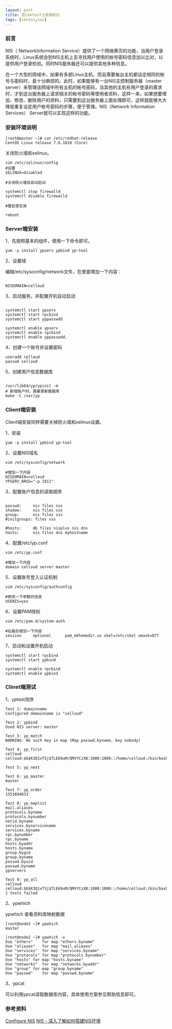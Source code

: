 ```yaml
---
layout: post
title: 在Centos7上安装NIS
tags: [centos,nis]
---
```


### 前言

NIS（ NetworkInformation Service）提供了一个网络黄页的功能，当用户登录系统时，Linux系统会到NIS主机上去寻找用户使用的帐号密码信息加以比对，以提供用户登录检验。同时NIS服务器还可以提供其他多种信息。 

在一个大型的网域中，如果有多部Linux主机，而且需要每台主机都设定相同的帐号与密码时，是十分麻烦的。此时，如果能够有一台NIS主控制服务器（master server）来管理该网域中所有主机的帐号密码，当其他的主机有用户登录的需求时，才到这台服务器上请求相关的帐号密码等使用者资料，这样一来，如果想要增加、修改、删除用户的资料，只需要到这台服务器上面处理即可，这样就能够大大降低重复设定用户帐号密码的步骤，便于管理。NIS（Network Information Services） Server就可以实现这样的功能。

### 安装环境说明

```
[root@master ~]# cat /etc/redhat-release
CentOS Linux release 7.6.1810 (Core)

```

关闭防火墙和selinux。

```
vim /etc/selinux/config
#设置
SELINUX=disabled

#关闭防火墙及自动启动

systemctl stop firewalld
systemctl disable firewalld

#重启使生效

reboot

```

### Server端安装

1、先按照基本的组件，使用一下命令即可。

``` 
yum -y install ypserv ypbind yp-tool

```

2、设置域

编辑/etc/sysconfig/network文件，在里面增加一下内容：

```

NISDOMAIN=celloud

```

3、启动服务，并配置开机自动启动

```

systemctl start ypserv
systemctl start rpcbind
systemctl start yppasswdd

systemctl enable ypserv
systemctl enable rpcbind
systemctl enable yppasswdd.

```

4、创建一个账号并设置密码

```
useradd celloud
passwd celloud

```

5、创建用户信息数据库

```

/usr/lib64/yp/ypinit -m
# 新增账户时，需要更新数据库  
make -C /var/yp

```

### Client端安装

Client端安装同样需要关掉防火墙和selinux设置。

1、安装

``` 
yum -y install ypbind yp-tool

```

2、设置NIS域名

```
vim /etc/sysconfig/network

#增加一下内容
NISDOMAIN=celloud
YPSERV_ARGS="-p 1011"

```

3、配置账户信息的读取顺序

```

passwd:     nis files sss
shadow:     nis files sss
group:      nis files sss
#initgroups: files sss

#hosts:     db files nisplus nis dns
hosts:      nis files dns myhostname

```

4、配置/etc/yp.conf

```
vim /etc/yp.conf

#增加一下内容
domain celloud server master

```

5、设置账号登入认证机制

```
vim /etc/sysconfig/authconfig

#修改一下参数的信息
USENIS=yes

```

6、设置PAM授权

```
vim /etc/pam.d/system-auth

#在最后增加一下内容
session     optional      pam_mkhomedir.so skel=/etc/skel umask=077

```

7、启动和设置开机启动

```
systemctl start rpcbind
systemctl start ypbind

systemctl enable rpcbind
systemctl enable ypbind

```

### Clinet端测试

1、yptest测序

```
Test 1: domainname
Configured domainname is "celloud"

Test 2: ypbind
Used NIS server: master

Test 3: yp_match
WARNING: No such key in map (Map passwd.byname, key nobody)

Test 4: yp_first
celloud celloud:$6$K3Q1vTSj$TLE69uM/QMVYCzXB:1000:1000::/home/celloud:/bin/bash

Test 5: yp_next

Test 6: yp_master
master

Test 7: yp_order
1553604033

Test 8: yp_maplist
mail.aliases
protocols.byname
protocols.bynumber
netid.byname
services.byservicename
services.byname
rpc.bynumber
rpc.byname
hosts.byaddr
hosts.byname
group.bygid
group.byname
passwd.byuid
passwd.byname
ypservers

Test 9: yp_all
celloud celloud:$6$K3Q1vTSj$TLE69uM/QMVYCzXB:1000:1000::/home/celloud:/bin/bash
1 tests failed

```

2、ypwhich

ypwhich 查看资料库映射数据

```
[root@node2 ~]# ypwhich
master

[root@node2 ~]# ypwhich -x
Use "ethers"	for map "ethers.byname"
Use "aliases"	for map "mail.aliases"
Use "services"	for map "services.byname"
Use "protocols"	for map "protocols.bynumber"
Use "hosts"	for map "hosts.byname"
Use "networks"	for map "networks.byaddr"
Use "group"	for map "group.byname"
Use "passwd"	for map "passwd.byname"

```

3、ypcat

可以利用ypcat读取数据库内容，具体使用方案参见帮助信息即可。

### 参考资料

[Configure NIS](https://www.server-world.info/en/note?os=Fedora_20&p=nis&f=1)
[NIS - 深入了解如何搭建NIS环境](https://www.ctolib.com/topics-79802.html)